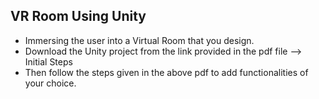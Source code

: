 ## VR Room Using Unity
* Immersing the user into a Virtual Room that you design.
* Download the Unity project from the link provided in the pdf file --> Initial Steps
* Then follow the steps given in the above pdf to add functionalities of your choice.
